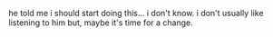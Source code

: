 he told me i should start doing this... i don't know. i don't usually like listening to him but, maybe it's time for a change.
